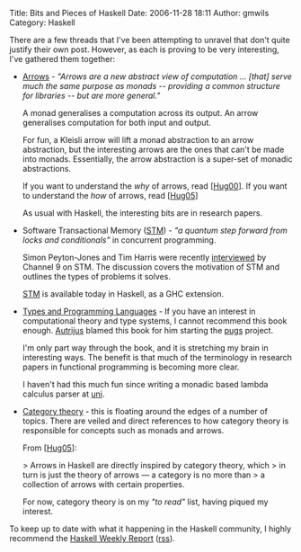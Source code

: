 Title: Bits and Pieces of Haskell
Date: 2006-11-28 18:11
Author: gmwils
Category: Haskell

There are a few threads that I've been attempting to unravel that don't
quite justify their own post. However, as each is proving to be very
interesting, I've gathered them together:

</p>

-   </p>

    [Arrows][] - *"Arrows are a new abstract view of computation ...
    [that] serve much the same purpose as monads -- providing a common
    structure for libraries -- but are more general."*

    </p>

    A monad generalises a computation across its output. An arrow
    generalises computation for both input and output.

    </p>

    For fun, a Kleisli arrow will lift a monad abstraction to an arrow
    abstraction, but the interesting arrows are the ones that can't be
    made into monads. Essentially, the arrow abstraction is a super-set
    of monadic abstractions.

    </p>

    If you want to understand the *why* of arrows, read [[Hug00][]]. If
    you want to understand the *how* of arrows, read [[Hug05][Hug00]]

    </p>

    As usual with Haskell, the interesting bits are in research papers.

    </p>
    <p>
-   </p>

    Software Transactional Memory ([STM][]) - *"a quantum step forward
    from locks and conditionals"* in concurrent programming.

    </p>

    Simon Peyton-Jones and Tim Harris were recently [interviewed][] by
    Channel 9 on STM. The discussion covers the motivation of STM and
    outlines the types of problems it solves.

    </p>

    [STM][1] is available today in Haskell, as a GHC extension.

    </p>
    <p>
-   </p>

    [Types and Programming Languages][] - If you have an interest in
    computational theory and type systems, I cannot recommend this book
    enough. [Autrijus][] blamed this book for him starting the [pugs][]
    project.

    </p>

    I'm only part way through the book, and it is stretching my brain in
    interesting ways. The benefit is that much of the terminology in
    research papers in functional programming is becoming more clear.

    </p>

    I haven't had this much fun since writing a monadic based lambda
    calculus parser at [uni][].

    </p>
    <p>
-   </p>

    [Category theory][] - this is floating around the edges of a number
    of topics. There are veiled and direct references to how category
    theory is responsible for concepts such as monads and arrows.

    From [[Hug05][Hug00]]:

    </p>
    <p>
    > Arrows in Haskell are directly inspired by category theory, which
    > in turn is just the theory of arrows — a category is no more than
    > a collection of arrows with certain properties.

    </p>

    For now, category theory is on my *"to read"* list, having piqued my
    interest.

    </p>
    <p>

</p>

To keep up to date with what it happening in the Haskell community, I
highly recommend the [Haskell Weekly Report][] ([rss][]).

</p>

  [Arrows]: http://www.haskell.org/arrows/
  [Hug00]: http://www.haskell.org/arrows/biblio.html
  [STM]: http://en.wikipedia.org/wiki/Software_Transactional_Memory
  [interviewed]: http://channel9.msdn.com/Showpost.aspx?postid=231495
  [1]: http://www.haskell.org/ghc/docs/latest/html/libraries/stm/Control-Concurrent-STM.html
  [Types and Programming Languages]: http://www.amazon.com/exec/obidos/asin/0262162091/ref=nosim/pseudofish-20
  [Autrijus]: http://en.wikipedia.org/wiki/Audrey_Tang
  [pugs]: http://en.wikipedia.org/wiki/Pugs
  [uni]: http://www.unimelb.edu.au/HB/subjects/433-431.html
  [Category theory]: http://en.wikipedia.org/wiki/Category_theory
  [Haskell Weekly Report]: http://www.haskell.org/haskellwiki/Haskell_Weekly_News
  [rss]: http://sequence.complete.org/node/feed
